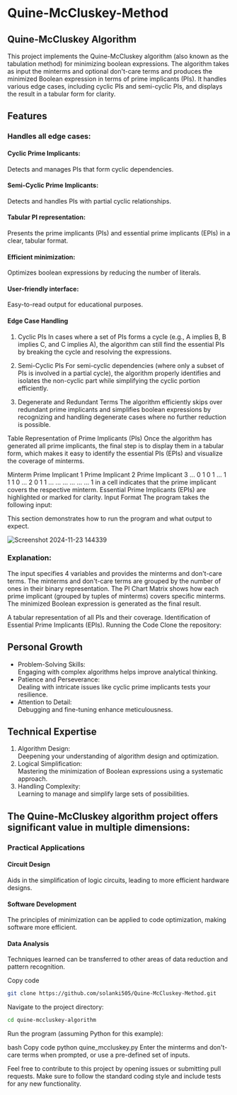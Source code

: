 # Quine-McCluskey-Method
## Quine-McCluskey Algorithm
This project implements the Quine-McCluskey algorithm (also known as the tabulation method) for minimizing boolean expressions. The algorithm takes as input the minterms and optional don't-care terms and produces the minimized Boolean expression in terms of prime implicants (PIs). It handles various edge cases, including cyclic PIs and semi-cyclic PIs, and displays the result in a tabular form for clarity.

## Features
### Handles all edge cases:
#### Cyclic Prime Implicants: 
Detects and manages PIs that form cyclic dependencies.
#### Semi-Cyclic Prime Implicants: 
Detects and handles PIs with partial cyclic relationships.
#### Tabular PI representation: 
Presents the prime implicants (PIs) and essential prime implicants (EPIs) in a clear, tabular format.
#### Efficient minimization: 
Optimizes boolean expressions by reducing the number of literals.
#### User-friendly interface: 
Easy-to-read output for educational purposes.
#### Edge Case Handling
1. Cyclic PIs
In cases where a set of PIs forms a cycle (e.g., A implies B, B implies C, and C implies A), the algorithm can still find the essential PIs by breaking the cycle and resolving the expressions.

2. Semi-Cyclic PIs
For semi-cyclic dependencies (where only a subset of PIs is involved in a partial cycle), the algorithm properly identifies and isolates the non-cyclic part while simplifying the cyclic portion efficiently.

3. Degenerate and Redundant Terms
The algorithm efficiently skips over redundant prime implicants and simplifies boolean expressions by recognizing and handling degenerate cases where no further reduction is possible.

Table Representation of Prime Implicants (PIs)
Once the algorithm has generated all prime implicants, the final step is to display them in a tabular form, which makes it easy to identify the essential PIs (EPIs) and visualize the coverage of minterms.

Minterm	Prime Implicant 1	Prime Implicant 2	Prime Implicant 3	...
0	1	0	1	...
1	1	1	0	...
2	0	1	1	...
...	...	...	...	...
1 in a cell indicates that the prime implicant covers the respective minterm.
Essential Prime Implicants (EPIs) are highlighted or marked for clarity.
Input Format
The program takes the following input:

This section demonstrates how to run the program and what output to expect.


![Screenshot 2024-11-23 144339](https://github.com/user-attachments/assets/ea3d113d-b2d9-41b6-b887-3f1189b38826)


### Explanation:
The input specifies 4 variables and provides the minterms and don't-care terms.
The minterms and don't-care terms are grouped by the number of ones in their binary representation.
The PI Chart Matrix shows how each prime implicant (grouped by tuples of minterms) covers specific minterms.
The minimized Boolean expression is generated as the final result.

A tabular representation of all PIs and their coverage.
Identification of Essential Prime Implicants (EPIs).
Running the Code
Clone the repository:
## Personal Growth
<ul>
  <li>Problem-Solving Skills: <br>Engaging with complex algorithms helps improve analytical thinking.</li>
  <li>Patience and Perseverance: <br>Dealing with intricate issues like cyclic prime implicants tests your resilience.</li>
  <li>Attention to Detail:<br>Debugging and fine-tuning enhance meticulousness.</li>
</ul>

## Technical Expertise
<ol>
  <li>Algorithm Design: <br>Deepening your understanding of algorithm design and optimization.</li>
 <li>Logical Simplification: <br>Mastering the minimization of Boolean expressions using a systematic approach.</li> 
  <li>Handling Complexity: <br>Learning to manage and simplify large sets of possibilities.</li>
</ol>

## The Quine-McCluskey algorithm project offers significant value in multiple dimensions:

### Practical Applications

#### Circuit Design
Aids in the simplification of logic circuits, leading to more efficient hardware designs.

#### Software Development
The principles of minimization can be applied to code optimization, making software more efficient.

#### Data Analysis
Techniques learned can be transferred to other areas of data reduction and pattern recognition.

Copy code

```bash
git clone https://github.com/solanki505/Quine-McCluskey-Method.git
```
Navigate to the project directory:



```bash
cd quine-mccluskey-algorithm
```
Run the program (assuming Python for this example):

bash
Copy code
python quine_mccluskey.py
Enter the minterms and don't-care terms when prompted, or use a pre-defined set of inputs.

Feel free to contribute to this project by opening issues or submitting pull requests. Make sure to follow the standard coding style and include tests for any new functionality.

